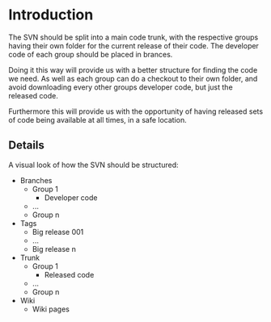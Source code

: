 # Introduction #

The SVN should be split into a main code trunk, with the respective groups having their own folder for the current release of their code. The developer code of each group should be placed in brances.

Doing it this way will provide us with a better structure for finding the code we need. As well as each group can do a checkout to their own folder, and avoid downloading every other groups developer code, but just the released code.

Furthermore this will provide us with the opportunity of having released sets of code being available at all times, in a safe location.


## Details ##

A visual look of how the SVN should be structured:
  * Branches
    * Group 1
      * Developer code
    * ...
    * Group n
  * Tags
    * Big release 001
    * ...
    * Big release n
  * Trunk
    * Group 1
      * Released code
    * ...
    * Group n
  * Wiki
    * Wiki pages